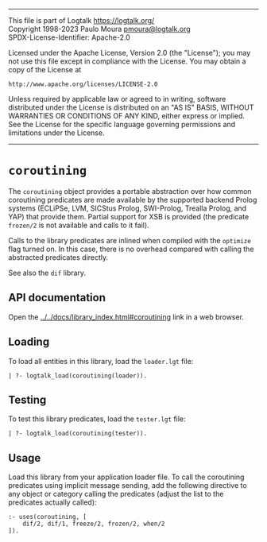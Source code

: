 ________________________________________________________________________

This file is part of Logtalk <https://logtalk.org/>  
Copyright 1998-2023 Paulo Moura <pmoura@logtalk.org>  
SPDX-License-Identifier: Apache-2.0

Licensed under the Apache License, Version 2.0 (the "License");
you may not use this file except in compliance with the License.
You may obtain a copy of the License at

    http://www.apache.org/licenses/LICENSE-2.0

Unless required by applicable law or agreed to in writing, software
distributed under the License is distributed on an "AS IS" BASIS,
WITHOUT WARRANTIES OR CONDITIONS OF ANY KIND, either express or implied.
See the License for the specific language governing permissions and
limitations under the License.
________________________________________________________________________


`coroutining`
=============

The `coroutining` object provides a portable abstraction over how common
coroutining predicates are made available by the supported backend Prolog
systems (ECLiPSe, LVM, SICStus Prolog, SWI-Prolog, Trealla Prolog, and YAP)
that provide them. Partial support for XSB is provided (the predicate
`frozen/2` is not available and calls to it fail).

Calls to the library predicates are inlined when compiled with the `optimize`
flag turned on. In this case, there is no overhead compared with calling the
abstracted predicates directly.

See also the `dif` library.


API documentation
-----------------

Open the [../../docs/library_index.html#coroutining](../../docs/library_index.html#coroutining)
link in a web browser.


Loading
-------

To load all entities in this library, load the `loader.lgt` file:

	| ?- logtalk_load(coroutining(loader)).


Testing
-------

To test this library predicates, load the `tester.lgt` file:

	| ?- logtalk_load(coroutining(tester)).


Usage
-----

Load this library from your application loader file. To call the coroutining
predicates using implicit message sending, add the following directive to any
object or category calling the predicates (adjust the list to the predicates
actually called):

	:- uses(coroutining, [
		dif/2, dif/1, freeze/2, frozen/2, when/2
	]).
